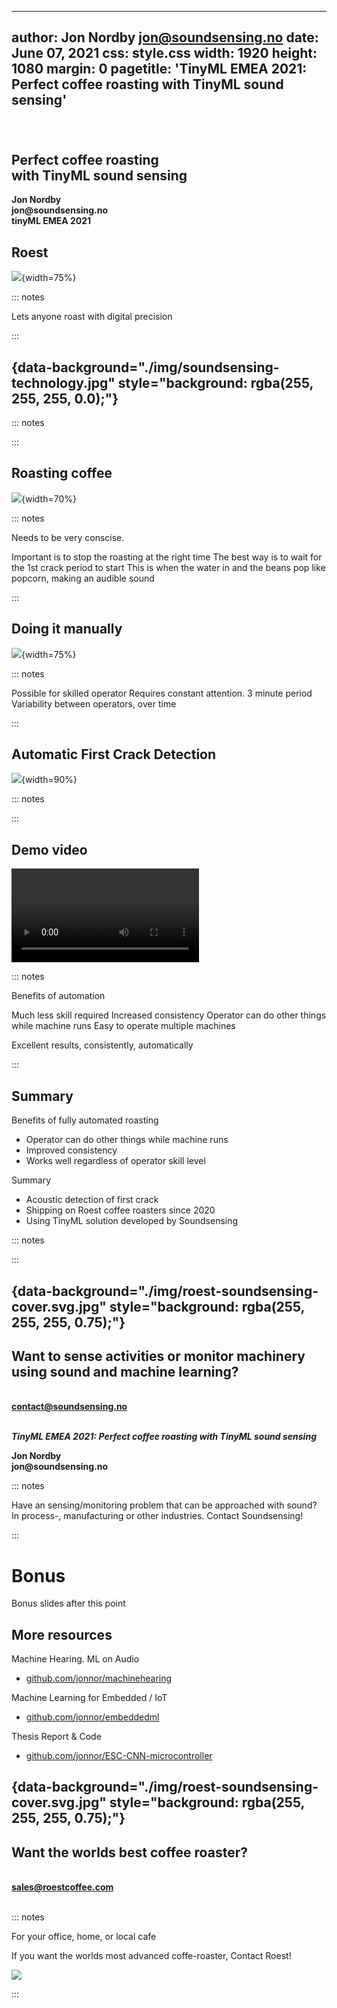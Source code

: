 
---
author: Jon Nordby <jon@soundsensing.no>
date: June 07, 2021
css: style.css
width: 1920
height: 1080
margin: 0
pagetitle: 'TinyML EMEA 2021: Perfect coffee roasting with TinyML sound sensing'
---

<section class="titleslide level1" data-background-image="./img/roest-soundsensing-cover.svg.jpg" style="background: rgba(255, 255, 255, 0.75); padding-top: 1.7em;" >

<h1 style="">Perfect coffee roasting</br> with TinyML sound sensing</h1>

<p>
<b>Jon Nordby</br>
jon&#64;soundsensing.no</br>
tinyML EMEA 2021</br>
</b>
</p>

</section>

<!-- A project that Soundsensing did for the company Roest. -->

## Roest

![](./img/roest-sample-roaster-2x-tightcrop.jpg){width=75%}

::: notes

Lets anyone roast with digital precision

:::


## {data-background="./img/soundsensing-technology.jpg" style="background: rgba(255, 255, 255, 0.0);"}

::: notes


:::

## Roasting coffee

![](./img/roasting-curve-annotated.png){width=70%}

::: notes

Needs to be very conscise.

Important is to stop the roasting at the right time
The best way is to wait for the 1st crack period to start
This is when the water in
and the beans pop like popcorn, making an audible sound

:::

## Doing it manually

![](./img/roest-2-prøvebrenner-kaffegeek.jpg){width=75%}

::: notes

Possible for skilled operator
Requires constant attention. 3 minute period
Variability between operators, over time

:::

## Automatic First Crack Detection

![](./img/firstcrack-tech.jpg){width=90%}

::: notes


:::

## Demo video

<video controls class="r-stretch" data-autoplay src="./img/soundsensing-roest-simple-scappy1.mp4"></video>

::: notes



Benefits of automation

Much less skill required
Increased consistency
Operator can do other things while machine runs
Easy to operate multiple machines

Excellent results, consistently, automatically

:::

## Summary

Benefits of fully automated roasting

* Operator can do other things while machine runs
* Improved consistency
* Works well regardless of operator skill level

Summary

* Acoustic detection of first crack
* Shipping on Roest coffee roasters since 2020
* Using TinyML solution developed by Soundsensing

::: notes

:::


## {data-background="./img/roest-soundsensing-cover.svg.jpg" style="background: rgba(255, 255, 255, 0.75);"}


<h2>Want to sense activities or monitor machinery</br>
using sound and machine learning?</h2>

<b>
</br>
<a href = "mailto:contact@soundsensing.no">contact@soundsensing.no</a>
</br>
</br>

<em>TinyML EMEA 2021: Perfect coffee roasting with TinyML sound sensing</em>

<p>
Jon Nordby
</br>jon&#64;soundsensing.no
</p>
</b>

::: notes

Have an sensing/monitoring problem that can be approached with sound?
In process-, manufacturing or other industries.
Contact Soundsensing!

:::


# Bonus

Bonus slides after this point


## More resources

Machine Hearing. ML on Audio

- [github.com/jonnor/machinehearing](https://github.com/jonnor/machinehearing)

Machine Learning for Embedded / IoT

- [github.com/jonnor/embeddedml](https://github.com/jonnor/embeddedml)

Thesis Report & Code

- [github.com/jonnor/ESC-CNN-microcontroller](https://github.com/jonnor/ESC-CNN-microcontroller)



## {data-background="./img/roest-soundsensing-cover.svg.jpg" style="background: rgba(255, 255, 255, 0.75);"}


<h2>Want the worlds best coffee roaster?</h2>

<b>
</br>
<a href = "mailto:sales@roestcoffee.com">sales@roestcoffee.com</a>
</br>
</br>
</b>

::: notes

For your office, home, or local cafe

If you want the worlds most advanced coffe-roaster,
Contact Roest!

![](./img/roest-2-prøvebrenner-kaffegeek.jpg)

:::

